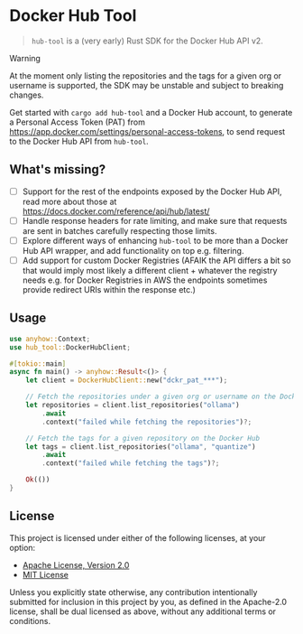 # Docker Hub Tool

> `hub-tool` is a (very early) Rust SDK for the Docker Hub API v2.

> [!WARNING]
> At the moment only listing the repositories and the tags for a
> given org or username is supported, the SDK may be unstable and subject to breaking
> changes.

Get started with `cargo add hub-tool` and a Docker Hub account, to generate a Personal
Access Token (PAT) from https://app.docker.com/settings/personal-access-tokens, to
send request to the Docker Hub API from `hub-tool`.

## What's missing?

- [ ] Support for the rest of the endpoints exposed by the Docker Hub API, read
    more about those at https://docs.docker.com/reference/api/hub/latest/
- [ ] Handle response headers for rate limiting, and make sure that requests are
    sent in batches carefully respecting those limits.
- [ ] Explore different ways of enhancing `hub-tool` to be more than a Docker Hub
    API wrapper, and add functionality on top e.g. filtering.
- [ ] Add support for custom Docker Registries (AFAIK the API differs a bit so that
    would imply most likely a different client + whatever the registry needs e.g.
    for Docker Registries in AWS the endpoints sometimes provide redirect URIs within
    the response etc.)

## Usage

```rust
use anyhow::Context;
use hub_tool::DockerHubClient;

#[tokio::main]
async fn main() -> anyhow::Result<()> {
    let client = DockerHubClient::new("dckr_pat_***");

    // Fetch the repositories under a given org or username on the Docker Hub
    let repositories = client.list_repositories("ollama")
        .await
        .context("failed while fetching the repositories")?;

    // Fetch the tags for a given repository on the Docker Hub
    let tags = client.list_repositories("ollama", "quantize")
        .await
        .context("failed while fetching the tags")?;

    Ok(())
}
```

## License

This project is licensed under either of the following licenses, at your option:

- [Apache License, Version 2.0](LICENSE-APACHE)
- [MIT License](LICENSE-MIT)

Unless you explicitly state otherwise, any contribution intentionally submitted
for inclusion in this project by you, as defined in the Apache-2.0 license, shall
be dual licensed as above, without any additional terms or conditions.
